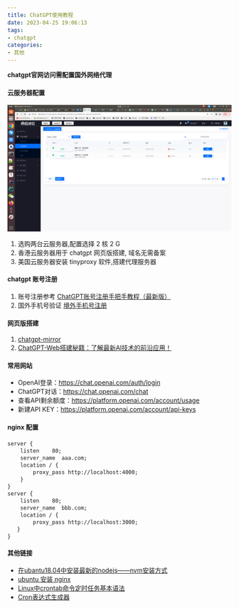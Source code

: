 ```yaml
---
title: ChatGPT使用教程
date: 2023-04-25 19:06:13
tags:
- chatgpt
categories:
- 其他
---
```


**chatgpt官网访问需配置国外网络代理**

#### 云服务器配置

![云服务器](https://raw.githubusercontent.com/nosleepy/picture/master/img/cloud_server.png)

1. 选购两台云服务器,配置选择 2 核 2 G
2. 香港云服务器用于 chatgpt 网页版搭建, 域名无需备案
3. 美国云服务器安装 tinyproxy 软件,搭建代理服务器

#### chatgpt 账号注册

1. 账号注册参考 [ChatGPT账号注册手把手教程（最新版）](https://juejin.cn/post/7214512376669175845#heading-4)
2. 国外手机号验证 [境外手机号注册](https://sms-activate.org/)

#### 网页版搭建

1. [chatgpt-mirror](https://github.com/yuezk/chatgpt-mirror)
2. [ChatGPT-Web搭建秘籍：了解最新AI技术的前沿应用！](https://zhuanlan.zhihu.com/p/616708963)

#### 常用网站

+ OpenAI登录：https://chat.openai.com/auth/login
+ ChatGPT对话：https://chat.openai.com/chat
+ 查看API剩余额度：https://platform.openai.com/account/usage
+ 新建API KEY：https://platform.openai.com/account/api-keys

#### nginx 配置

```
server {
    listen    80;
    server_name  aaa.com;
    location / {
        proxy_pass http://localhost:4000;
    }
}
server {
    listen    80;
    server_name  bbb.com;
    location / {
        proxy_pass http://localhost:3000;
   }
}
```

#### 其他链接

+ [在ubantu18.04中安装最新的nodejs——nvm安装方式](https://blog.csdn.net/qq_43206482/article/details/123509340)
+ [ubuntu 安装 nginx](https://juejin.cn/post/7111157784707612708)
+ [Linux中crontab命令定时任务基本语法](https://blog.csdn.net/bolinmengling/article/details/123994386)
+ [Cron表达式生成器](https://tools.pcwanli.com/tools/cron.html)

